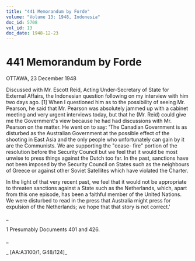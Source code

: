 ```yaml
---
title: "441 Memorandum by Forde"
volume: "Volume 13: 1948, Indonesia"
doc_id: 5708
vol_id: 13
doc_date: 1948-12-23
---
```


# 441 Memorandum by Forde

OTTAWA, 23 December 1948

Discussed with Mr. Escott Reid, Acting Under-Secretary of State for External Affairs, the Indonesian question following on my interview with him two days ago. [1] When I questioned him as to the possibility of seeing Mr. Pearson, he said that Mr. Pearson was absolutely jammed up with a cabinet meeting and very urgent interviews today, but that he (Mr. Reid) could give me the Government's view because he had had discussions with Mr. Pearson on the matter. He went on to say: 'The Canadian Government is as disturbed as the Australian Government at the possible effect of the shooting in East Asia and the only people who unfortunately can gain by it are the Communists. We are supporting the "cease- fire" portion of the resolution before the Security Council but we feel that it would be most unwise to press things against the Dutch too far. In the past, sanctions have not been imposed by the Security Council on States such as the neighbours of Greece or against other Soviet Satellites which have violated the Charter.

In the light of that very recent past, we feel that it would not be appropriate to threaten sanctions against a State such as the Netherlands, which, apart from this one episode, has been a faithful member of the United Nations. We were disturbed to read in the press that Australia might press for expulsion of the Netherlands; we hope that that story is not correct.'

_

1 Presumably Documents 401 and 426.

_

_ [AA:A3100/1, G48/124]_
